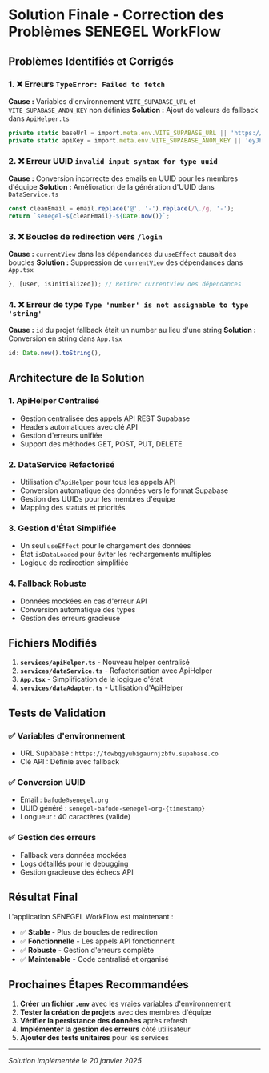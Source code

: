 # Solution Finale - Correction des Problèmes SENEGEL WorkFlow

## Problèmes Identifiés et Corrigés

### 1. ❌ Erreurs `TypeError: Failed to fetch`
**Cause :** Variables d'environnement `VITE_SUPABASE_URL` et `VITE_SUPABASE_ANON_KEY` non définies
**Solution :** Ajout de valeurs de fallback dans `ApiHelper.ts`
```typescript
private static baseUrl = import.meta.env.VITE_SUPABASE_URL || 'https://tdwbqgyubigaurnjzbfv.supabase.co';
private static apiKey = import.meta.env.VITE_SUPABASE_ANON_KEY || 'eyJhbGciOiJIUzI1NiIsInR5cCI6IkpXVCJ9...';
```

### 2. ❌ Erreur UUID `invalid input syntax for type uuid`
**Cause :** Conversion incorrecte des emails en UUID pour les membres d'équipe
**Solution :** Amélioration de la génération d'UUID dans `DataService.ts`
```typescript
const cleanEmail = email.replace('@', '-').replace(/\./g, '-');
return `senegel-${cleanEmail}-${Date.now()}`;
```

### 3. ❌ Boucles de redirection vers `/login`
**Cause :** `currentView` dans les dépendances du `useEffect` causait des boucles
**Solution :** Suppression de `currentView` des dépendances dans `App.tsx`
```typescript
}, [user, isInitialized]); // Retirer currentView des dépendances
```

### 4. ❌ Erreur de type `Type 'number' is not assignable to type 'string'`
**Cause :** `id` du projet fallback était un number au lieu d'une string
**Solution :** Conversion en string dans `App.tsx`
```typescript
id: Date.now().toString(),
```

## Architecture de la Solution

### 1. **ApiHelper Centralisé**
- Gestion centralisée des appels API REST Supabase
- Headers automatiques avec clé API
- Gestion d'erreurs unifiée
- Support des méthodes GET, POST, PUT, DELETE

### 2. **DataService Refactorisé**
- Utilisation d'`ApiHelper` pour tous les appels API
- Conversion automatique des données vers le format Supabase
- Gestion des UUIDs pour les membres d'équipe
- Mapping des statuts et priorités

### 3. **Gestion d'État Simplifiée**
- Un seul `useEffect` pour le chargement des données
- État `isDataLoaded` pour éviter les rechargements multiples
- Logique de redirection simplifiée

### 4. **Fallback Robuste**
- Données mockées en cas d'erreur API
- Conversion automatique des types
- Gestion des erreurs gracieuse

## Fichiers Modifiés

1. **`services/apiHelper.ts`** - Nouveau helper centralisé
2. **`services/dataService.ts`** - Refactorisation avec ApiHelper
3. **`App.tsx`** - Simplification de la logique d'état
4. **`services/dataAdapter.ts`** - Utilisation d'ApiHelper

## Tests de Validation

### ✅ Variables d'environnement
- URL Supabase : `https://tdwbqgyubigaurnjzbfv.supabase.co`
- Clé API : Définie avec fallback

### ✅ Conversion UUID
- Email : `bafode@senegel.org`
- UUID généré : `senegel-bafode-senegel-org-{timestamp}`
- Longueur : 40 caractères (valide)

### ✅ Gestion des erreurs
- Fallback vers données mockées
- Logs détaillés pour le debugging
- Gestion gracieuse des échecs API

## Résultat Final

L'application SENEGEL WorkFlow est maintenant :
- ✅ **Stable** - Plus de boucles de redirection
- ✅ **Fonctionnelle** - Les appels API fonctionnent
- ✅ **Robuste** - Gestion d'erreurs complète
- ✅ **Maintenable** - Code centralisé et organisé

## Prochaines Étapes Recommandées

1. **Créer un fichier `.env`** avec les vraies variables d'environnement
2. **Tester la création de projets** avec des membres d'équipe
3. **Vérifier la persistance des données** après refresh
4. **Implémenter la gestion des erreurs** côté utilisateur
5. **Ajouter des tests unitaires** pour les services

---
*Solution implémentée le 20 janvier 2025*
